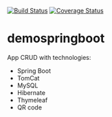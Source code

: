 [![Build Status](https://travis-ci.org/marcionitao/demospringboot.svg?branch=master)](https://travis-ci.org/marcionitao/demospringboot)
[![Coverage Status](https://coveralls.io/repos/marcionitao/demospringboot/badge.svg?branch=master&service=github)](https://coveralls.io/github/marcionitao/demospringboot?branch=master)

# demospringboot

App CRUD with technologies:

+ Spring Boot
+ TomCat
+ MySQL
+ Hibernate
+ Thymeleaf
+ QR code